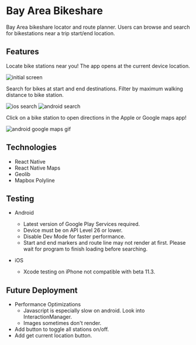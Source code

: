 # Bay Area Bikeshare

Bay Area bikeshare locator and route planner. 
Users can browse and search for bikestations near a trip start/end location.

## Features 
Locate bike stations near you! The app opens at the current device location.

![initial screen](http://res.cloudinary.com/adrienne/image/upload/c_scale,w_320/v1519339588/bikeshare/iOS_initial_screen.png)

Search for bikes at start and end destinations. Filter by maximum walking distance to bike station.

![ios search](http://res.cloudinary.com/adrienne/image/upload/c_scale,w_320/v1519339588/bikeshare/iOS_SF_search.png)
![android search](http://res.cloudinary.com/adrienne/image/upload/c_scale,w_310/v1519339588/bikeshare/Android_San_Jose.png)

Click on a bike station to open directions in the Apple or Google maps app!

![android google maps gif](http://res.cloudinary.com/adrienne/image/upload/c_scale,q_60,w_300/v1519340288/bikeshare/googlemapsdirections.gif)

## Technologies
- React Native
- React Native Maps
- Geolib
- Mapbox Polyline

## Testing 
- Android  
    - Latest version of Google Play Services required.
    - Device must be on API Level 26 or lower.
    - Disable Dev Mode for faster performance.
    - Start and end markers and route line may not render at first. Please wait for program to finish loading before searching.
   
- iOS
    - Xcode testing on iPhone not compatible with beta 11.3.

## Future Deployment
- Performance Optimizations
  - Javascript is especially slow on android. Look into InteractionManager.
  - Images sometimes don't render.
- Add button to toggle all stations on/off.
- Add get current location button.
